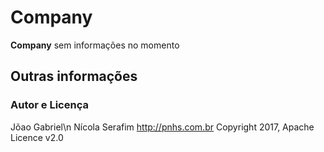 Company
=======

**Company** sem informações no momento

Outras informações
-------------

### Autor e Licença

Jõao Gabriel\n
Nícola Serafim <http://pnhs.com.br>
Copyright 2017, Apache Licence v2.0
